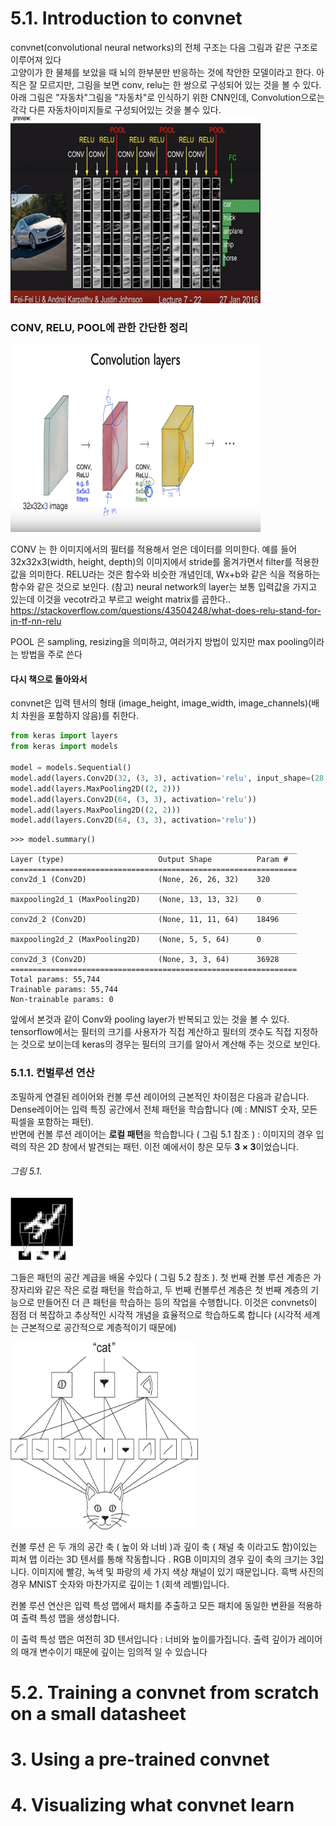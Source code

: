 
# 5.1. Introduction to convnet
convnet(convolutional neural networks)의 전체 구조는 다음 그림과 같은 구조로 이루어져 있다  
고양이가 한 물체를 보았을 때 뇌의 한부분만 반응하는 것에 착안한 모델이라고 한다.
아직은 잘 모르지만, 그림을 보면 conv, relu는 한 쌍으로 구성되어 있는 것을 볼 수 있다.  
아래 그림은 "자동차"그림을 "자동차"로 인식하기 위한 CNN인데, Convolution으로는 각각 다른 자동차이미지들로 구성되어있는 것을 볼수 있다.
<left><img src="img/CNN.png" width="400" height="300"></left> 


### CONV, RELU, POOL에 관한 간단한 정리  
<left><img src="img/ConvReluFilter.png" width="400" height="300"></left>

CONV 는 한 이미지에서의 필터를 적용해서 얻은 데이터를 의미한다.
예를 들어 32x32x3(width, height, depth)의 이미지에서 stride를 옮겨가면서 filter를 적용한 값을 의미한다.
RELU라는 것은 함수와 비슷한 개념인데, Wx+b와 같은 식을 적용하는 함수와 같은 것으로 보인다.
(참고)
neural network의 layer는 보통 입력값을 가지고 있는데 이것을 vecotr라고 부르고 weight matrix를 곱한다..
https://stackoverflow.com/questions/43504248/what-does-relu-stand-for-in-tf-nn-relu


POOL 은 sampling, resizing을 의미하고, 여러가지 방법이 있지만 max pooling이라는 방법을 주로 쓴다


#### 다시 책으로 돌아와서
convnet은 입력 텐서의 형태 (image_height, image_width, image_channels)(배치 차원을 포함하지 않음)를 취한다.
~~~python
from keras import layers
from keras import models

model = models.Sequential()
model.add(layers.Conv2D(32, (3, 3), activation='relu', input_shape=(28, 28, 1)))
model.add(layers.MaxPooling2D((2, 2)))
model.add(layers.Conv2D(64, (3, 3), activation='relu'))
model.add(layers.MaxPooling2D((2, 2)))
model.add(layers.Conv2D(64, (3, 3), activation='relu'))
~~~  

~~~
>>> model.summary()
________________________________________________________________
Layer (type)                     Output Shape          Param #
================================================================
conv2d_1 (Conv2D)                (None, 26, 26, 32)    320
________________________________________________________________
maxpooling2d_1 (MaxPooling2D)    (None, 13, 13, 32)    0
________________________________________________________________
conv2d_2 (Conv2D)                (None, 11, 11, 64)    18496
________________________________________________________________
maxpooling2d_2 (MaxPooling2D)    (None, 5, 5, 64)      0
________________________________________________________________
conv2d_3 (Conv2D)                (None, 3, 3, 64)      36928
================================================================
Total params: 55,744
Trainable params: 55,744
Non-trainable params: 0
~~~

앞에서 본것과 같이 Conv와 pooling layer가 반복되고 있는 것을 볼 수 있다.
tensorflow에서는 필터의 크기를 사용자가 직접 계산하고 필터의 갯수도 직접 지정하는 것으로 보이는데
keras의 경우는 필터의 크기를 알아서 계산해 주는 것으로 보인다.

### 5.1.1. 컨벌루션 연산
조밀하게 연결된 레이어와 컨볼 루션 레이어의 근본적인 차이점은 다음과 같습니다. Dense레이어는 입력 특징 공간에서 전체 패턴을 학습합니다 (예 : MNIST 숫자, 모든 픽셀을 포함하는 패턴).  
반면에 컨볼 루션 레이어는 **로컬 패턴**을 학습합니다 ( 그림 5.1 참조 ) : 이미지의 경우 입력의 작은 2D 창에서 발견되는 패턴. 이전 예에서이 창은 모두 **3 × 3**이었습니다.

###### 그림 5.1.
<left><img src="img/LocalPattern.jpg" width="100" height="100"></left> 

그들은 패턴의 공간 계급을 배울 수있다 ( 그림 5.2 참조 ). 첫 번째 컨볼 루션 계층은 가장자리와 같은 작은 로컬 패턴을 학습하고, 두 번째 컨볼루션 계층은 첫 번째 계층의 기능으로 만들어진 더 큰 패턴을 학습하는 등의 작업을 수행합니다. 이것은 convnets이 점점 더 복잡하고 추상적인 시각적 개념을 효율적으로 학습하도록 합니다 (시각적 세계는 근본적으로 공간적으로 계층적이기 때문에)

<left><img src="img/ConvolutionLayer_CatExample.jpg" width="300" height="300"></left> 


컨볼 루션 은 두 개의 공간 축 ( 높이 와 너비 )과 깊이 축 ( 채널 축 이라고도 함)이있는 피쳐 맵 이라는 3D 텐서를 통해 작동합니다 . RGB 이미지의 경우 깊이 축의 크기는 3입니다. 이미지에 빨강, 녹색 및 파랑의 세 가지 색상 채널이 있기 때문입니다. 흑백 사진의 경우 MNIST 숫자와 마찬가지로 깊이는 1 (회색 레벨)입니다.  

컨볼 루션 연산은 입력 특성 맵에서 패치를 추출하고 모든 패치에 동일한 변환을 적용하여 출력 특성 맵을 생성합니다.

 이 출력 특성 맵은 여전히 ​​3D 텐서입니다 : 너비와 높이를가집니다. 출력 깊이가 레이어의 매개 변수이기 때문에 깊이는 임의적 일 수 있습니다
 

# 5.2. Training a convnet from scratch on a small datasheet

# 3. Using a pre-trained convnet

# 4. Visualizing what convnet learn
